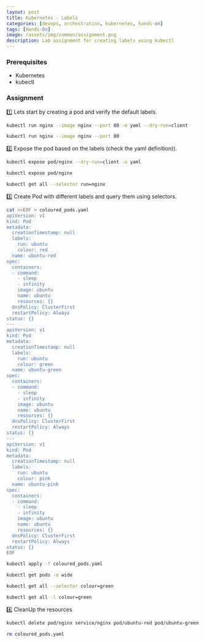 ```yaml
---
layout: post
title: Kubernetes - Labels
categories: [devops, orchestration, kubernetes, hands-on]
tags: [Hands-On]
image: /assets/img/common/assignment.png
description: Lab assignment for creating labels using kubectl
---
```


### Prerequisites

- Kubernetes
- kubectl

### Assignment

1️⃣ Lets start by creating a pod and verify the default labels.

```sh
kubectl run nginx --image nginx --port 80 -o yaml --dry-run=client
```

```sh
kubectl run nginx --image nginx --port 80
```

2️⃣ Expose the pod based on the labels (check the yaml definition)).

```sh
kubectl expose pod/nginx --dry-run=client -o yaml
```

```sh
kubectl expose pod/nginx
```

```sh
kubectl get all --selector run=nginx
```

3️⃣ Create Pod with different labels and query them using selectors.

```sh
cat <<EOF > coloured_pods.yaml
apiVersion: v1
kind: Pod
metadata:
  creationTimestamp: null
  labels:
    run: ubuntu
    colour: red
  name: ubuntu-red
spec:
  containers:
  - command:
    - sleep
    - infinity
    image: ubuntu
    name: ubuntu
    resources: {}
  dnsPolicy: ClusterFirst
  restartPolicy: Always
status: {}
---
apiVersion: v1
kind: Pod
metadata:
  creationTimestamp: null
  labels:
    run: ubuntu
    colour: green
  name: ubuntu-green
spec:
  containers:
  - command:
    - sleep
    - infinity
    image: ubuntu
    name: ubuntu
    resources: {}
  dnsPolicy: ClusterFirst
  restartPolicy: Always
status: {}
---
apiVersion: v1
kind: Pod
metadata:
  creationTimestamp: null
  labels:
    run: ubuntu
    colour: pink
  name: ubuntu-pink
spec:
  containers:
  - command:
    - sleep
    - infinity
    image: ubuntu
    name: ubuntu
    resources: {}
  dnsPolicy: ClusterFirst
  restartPolicy: Always
status: {}
EOF
```

```sh
kubectl apply -f coloured_pods.yaml
```

```sh
kubectl get pods -o wide
```

```sh
kubectl get all --selector colour=green
```

```sh
kubectl get all -l colour=green
```

4️⃣ CleanUp the resources

```sh
kubectl delete pod/nginx service/nginx pod/ubuntu-red pod/ubuntu-green pod/ubuntu-pink --now
```

```sh
rm coloured_pods.yaml
```
